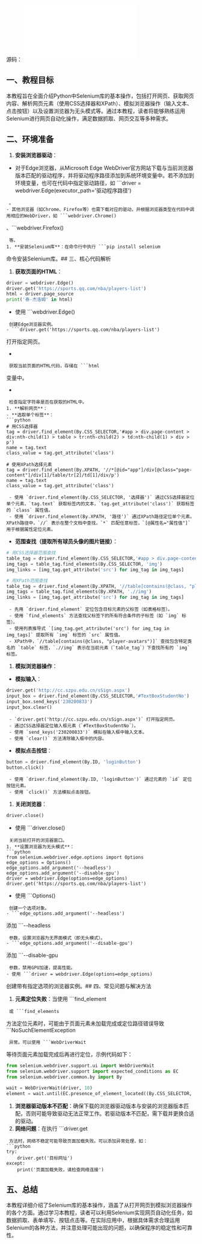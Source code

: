 源码：
![4.1 Selenium的基本操作-课堂练习.py](./Selenium库基本操作教程.assert/1746938184444-c6c35599-e2e0-4be8-8ea5-8e7abaf0018a.py)

## 一、教程目标
本教程旨在全面介绍Python中Selenium库的基本操作，包括打开网页、获取网页内容、解析网页元素（使用CSS选择器和XPath）、模拟浏览器操作（输入文本、点击按钮）以及设置浏览器为无头模式等。通过本教程，读者将能够熟练运用Selenium进行网页自动化操作，满足数据抓取、网页交互等多种需求。
## 二、环境准备

1. **安装浏览器驱动**：
- 对于Edge浏览器，从Microsoft Edge WebDriver官方网站下载与当前浏览器版本匹配的驱动程序，并将驱动程序路径添加到系统环境变量中。若不添加到环境变量，也可在代码中指定驱动路径，如 ```driver = webdriver.Edge(executor_path='驱动程序路径')
```
 。
- 其他浏览器（如Chrome、Firefox等）也需下载对应的驱动，并根据浏览器类型在代码中调用相应的WebDriver，如 ```webdriver.Chrome()
```
 、```webdriver.Firefox()
```
 等。
1. **安装Selenium库**：在命令行中执行 ```pip install selenium
```
 命令安装Selenium库。## 三、核心代码解析

1. **获取页面的HTML**：
```python
driver = webdriver.Edge()
driver.get('https://sports.qq.com/nba/players-list')
html = driver.page_source
print('泰·杰洛姆' in html)
```

- 使用 ```webdriver.Edge()
```
 创建Edge浏览器实例。
- ```driver.get('https://sports.qq.com/nba/players-list')
```
 打开指定网页。
- ```driver.page_source
```
 获取当前页面的HTML代码，存储在 ```html
```
 变量中。
- ```print('泰·杰洛姆' in html)
```
 检查指定字符串是否在获取的HTML中。
1. **解析网页**：
- **选取单个标签**：
```python
# 用CSS选择器
tag = driver.find_element(By.CSS_SELECTOR,'#app > div.page-content > div:nth-child(1) > table > tr:nth-child(2) > td:nth-child(1) > div > p')
name = tag.text
class_value = tag.get_attribute('class')

# 使用XPath选择元素
tag = driver.find_element(By.XPATH, '//*[@id="app"]/div[@class="page-content"]/div[1]/table/tr[2]/td[1]/div/p')
name = tag.text
class_value = tag.get_attribute('class')
```

```plain
 - 使用 `driver.find_element(By.CSS_SELECTOR, '选择器')` 通过CSS选择器定位单个元素，`tag.text` 获取标签内的文本，`tag.get_attribute('class')` 获取标签的 `class` 属性值。
 - 使用 `driver.find_element(By.XPATH, '路径')` 通过XPath路径定位单个元素。XPath路径中，`//` 表示在整个文档中查找，`*` 匹配任意标签，`[@属性名="属性值"]` 用于根据属性定位元素。
```

- **范围查找（提取所有球员头像的图片链接）**：
```python
# 用CSS选择器范围查找
table_tag = driver.find_element(By.CSS_SELECTOR,'#app > div.page-content > div:nth-child(1) > table')
img_tags = table_tag.find_elements(By.CSS_SELECTOR, 'img')
img_links = [img_tag.get_attribute('src') for img_tag in img_tags]

# 用XPath范围查找
table_tag = driver.find_element(By.XPATH, '//table[contains(@class, "player-avatars")]')
img_tags = table_tag.find_elements(By.XPATH, './/img')
img_links = [img_tag.get_attribute('src') for img_tag in img_tags]
```

```plain
 - 先用 `driver.find_element` 定位包含目标元素的父标签（如表格标签）。
 - 使用 `find_elements` 方法查找父标签下的所有符合条件的子标签（如 `img` 标签）。
 - 使用列表推导式 `[img_tag.get_attribute('src') for img_tag in img_tags]` 提取所有 `img` 标签的 `src` 属性值。
 - XPath中，`//table[contains(@class, "player-avatars")]` 查找包含特定类名的 `table` 标签，`.//img` 表示在当前元素（`table_tag`）下查找所有的 `img` 标签。
```

1. **模拟浏览器操作**：
- **模拟输入**：
```python
driver.get('http://cc.szpu.edu.cn/sSign.aspx')
input_box = driver.find_element(By.CSS_SELECTOR,'#TextBoxStudentNo')
input_box.send_keys('230200833')
input_box.clear()
```

```plain
 - `driver.get('http://cc.szpu.edu.cn/sSign.aspx')` 打开指定网页。
 - 通过CSS选择器定位输入框元素（`#TextBoxStudentNo`）。
 - 使用 `send_keys('230200833')` 模拟在输入框中输入文本。
 - 使用 `clear()` 方法清除输入框中的内容。
```

- **模拟点击按钮**：
```python
button = driver.find_element(By.ID, 'loginButton')
button.click()
```

```plain
 - 使用 `driver.find_element(By.ID, 'loginButton')` 通过元素的 `id` 定位按钮元素。
 - 使用 `click()` 方法模拟点击按钮。
```

1. **关闭浏览器**：
```python
driver.close()
```

- 使用 ```driver.close()
```
 关闭当前打开的浏览器窗口。
1. **设置浏览器为无头模式**：
```python
from selenium.webdriver.edge.options import Options
edge_options = Options()
edge_options.add_argument('--headless')
edge_options.add_argument('--disable-gpu')
driver = webdriver.Edge(options=edge_options)
driver.get('https://sports.qq.com/nba/players-list')
```

- 使用 ```Options()
```
 创建一个选项对象。
- ```edge_options.add_argument('--headless')
```
 添加 ```--headless
```
 参数，设置浏览器为无界面模式（即无头模式）。
- ```edge_options.add_argument('--disable-gpu')
```
 添加 ```--disable-gpu
```
 参数，禁用GPU加速，提高性能。
- 使用 ```driver = webdriver.Edge(options=edge_options)
```
 创建带有指定选项的浏览器实例。## 四、常见问题与解决方法

1. **元素定位失败**：当使用 ```find_element
```
 或 ```find_elements
```
 方法定位元素时，可能由于页面元素未加载完成或定位路径错误导致 ```NoSuchElementException
```
 异常。可以使用 ```WebDriverWait
```
 等待页面元素加载完成后再进行定位，示例代码如下：
```python
from selenium.webdriver.support.ui import WebDriverWait
from selenium.webdriver.support import expected_conditions as EC
from selenium.webdriver.common.by import By

wait = WebDriverWait(driver, 10)
element = wait.until(EC.presence_of_element_located((By.CSS_SELECTOR, '元素选择器')))
```

1. **浏览器驱动版本不匹配**：确保下载的浏览器驱动版本与安装的浏览器版本匹配，否则可能导致驱动无法正常工作。若驱动版本不匹配，需下载并更换合适的驱动。
2. **网络问题**：在执行 ```driver.get
```
 方法时，网络不稳定可能导致页面加载失败。可以添加异常处理，如：
```python
try:
    driver.get('目标网址')
except:
    print('页面加载失败，请检查网络连接')
```
## 五、总结
本教程详细介绍了Selenium库的基本操作，涵盖了从打开网页到模拟浏览器操作的各个方面。通过学习本教程，读者可以利用Selenium实现网页自动化任务，如数据抓取、表单填写、按钮点击等。在实际应用中，根据具体需求合理运用Selenium的各种方法，并注意处理可能出现的问题，以确保程序的稳定性和可靠性。
